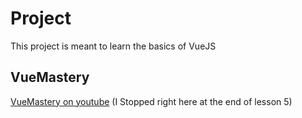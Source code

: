 # Project
This project is meant to learn the basics of VueJS

## VueMastery
[VueMastery on youtube](https://youtu.be/bzlFvd0b65c?t=1283) (I Stopped right here at the end of lesson 5)